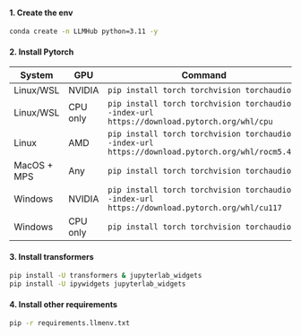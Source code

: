 #### 1. Create the env
```bash
conda create -n LLMHub python=3.11 -y
```
#### 2. Install Pytorch

| System | GPU | Command |
|--------|---------|---------|
| Linux/WSL | NVIDIA | `pip install torch torchvision torchaudio` |
| Linux/WSL | CPU only | `pip install torch torchvision torchaudio --index-url https://download.pytorch.org/whl/cpu` |
| Linux | AMD | `pip install torch torchvision torchaudio --index-url https://download.pytorch.org/whl/rocm5.4.2` |
| MacOS + MPS | Any | `pip install torch torchvision torchaudio` |
| Windows | NVIDIA | `pip install torch torchvision torchaudio --index-url https://download.pytorch.org/whl/cu117` |
| Windows | CPU only | `pip install torch torchvision torchaudio` |

#### 3. Install transformers
```bash
pip install -U transformers & jupyterlab_widgets
pip install -U ipywidgets jupyterlab_widgets
```

#### 4. Install other requirements
```bash
pip -r requirements.llmenv.txt
```

